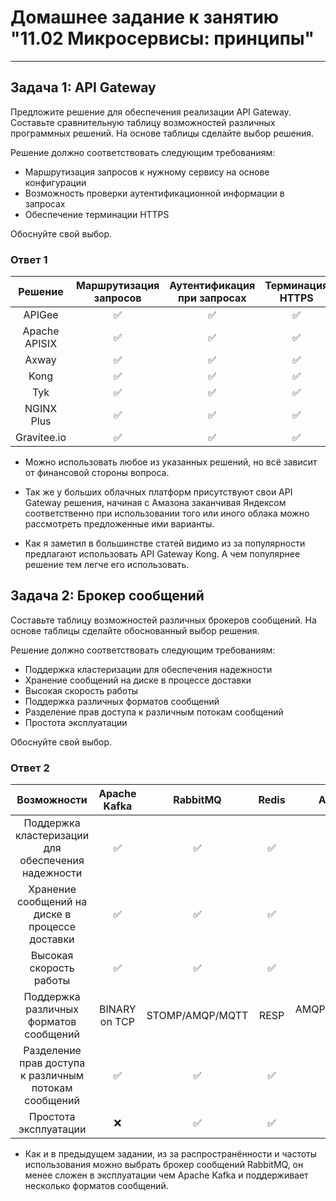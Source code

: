 # Домашнее задание к занятию "11.02 Микросервисы: принципы"

---
## Задача 1: API Gateway 

Предложите решение для обеспечения реализации API Gateway. Составьте сравнительную таблицу возможностей различных программных решений. На основе таблицы сделайте выбор решения.

Решение должно соответствовать следующим требованиям:
- Маршрутизация запросов к нужному сервису на основе конфигурации
- Возможность проверки аутентификационной информации в запросах
- Обеспечение терминации HTTPS

Обоснуйте свой выбор.

### Ответ 1

| Решение | Маршрутизация запросов | Аутентификация при запросах | Терминация HTTPS | Модель распространения |
|:---:|:---:|:---:|:---:|:---:|
| APIGee | :white_check_mark: | :white_check_mark: | :white_check_mark: | Платная |
| Apache APISIX | :white_check_mark: | :white_check_mark: | :white_check_mark: | Опенсоурс |
| Axway | :white_check_mark: | :white_check_mark: | :white_check_mark: | Платная  |
| Kong | :white_check_mark: | :white_check_mark: | :white_check_mark: | Опенсоурс |
| Tyk | :white_check_mark: | :white_check_mark: | :white_check_mark: | Опенсоурс |
| NGINX Plus | :white_check_mark: | :white_check_mark: | :white_check_mark: | Платная |
| Gravitee.io | :white_check_mark: | :white_check_mark: | :white_check_mark: | Опенсоурс |

 - Можно использовать любое из указанных решений, но всё зависит от финансовой стороны вопроса.

 - Так же у больших облачных платформ присутствуют свои API Gateway решения, начиная с Амазона заканчивая Яндексом соответственно при использовании того или иного облака можно рассмотреть предложенные ими варианты.

 - Как я заметил в большинстве статей видимо из за популярности предлагают использовать API Gateway Kong. А чем популярнее решение тем легче его использовать.

## Задача 2: Брокер сообщений

Составьте таблицу возможностей различных брокеров сообщений. На основе таблицы сделайте обоснованный выбор решения.

Решение должно соответствовать следующим требованиям:
- Поддержка кластеризации для обеспечения надежности
- Хранение сообщений на диске в процессе доставки
- Высокая скорость работы
- Поддержка различных форматов сообщений
- Разделение прав доступа к различным потокам сообщений
- Простота эксплуатации

Обоснуйте свой выбор.

### Ответ 2

| Возможности | Apache Kafka | RabbitMQ | Redis | ActiveMQ |
|:---:|:---:|:---:|:---:|:---:
| Поддержка кластеризации для обеспечения надежности | :white_check_mark: | :white_check_mark: | :white_check_mark: | :white_check_mark: |
| Хранение сообщений на диске в процессе доставки | :white_check_mark: | :white_check_mark: | :white_check_mark: | :white_check_mark: |
| Высокая скорость работы | :white_check_mark: | :white_check_mark: | :white_check_mark: | :x: |
| Поддержка различных форматов сообщений | BINARY on TCP | STOMP/AMQP/MQTT |  RESP | AMQP//MQTT/RESP и пр. |
| Разделение прав доступа к различным потокам сообщений | :white_check_mark: | :white_check_mark: | :white_check_mark: | :white_check_mark: |
| Простота эксплуатации | :x: | :white_check_mark: | :white_check_mark: | :white_check_mark: |


 - Как и в предыдущем задании, из за распространённости и частоты использования можно выбрать брокер сообщений RabbitMQ, он менее сложен в эксплуатации чем Apache Kafka и поддерживает несколько форматов сообщений.
